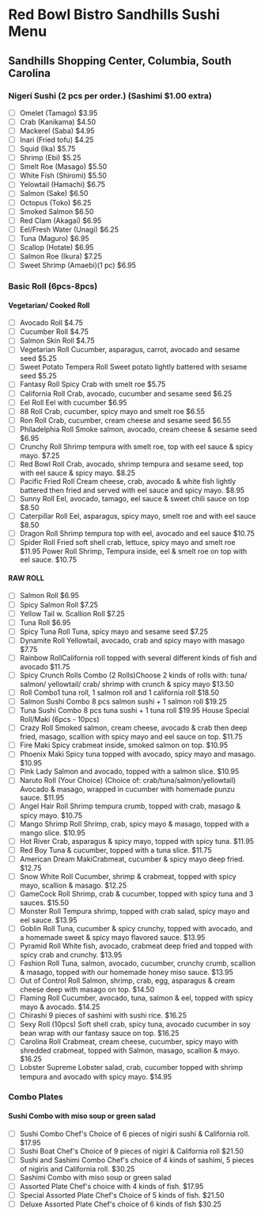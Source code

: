 # Red Bowl Bistro Sandhills Sushi Menu

## Sandhills Shopping Center, Columbia, South Carolina 

### Nigeri Sushi (2 pcs per order.) (Sashimi $1.00 extra)

- [ ] Omelet (Tamago) $3.95
- [ ] Crab (Kanikama) $4.50
- [ ] Mackerel (Saba) $4.95
- [ ] Inari (Fried tofu) $4.25
- [ ] Squid (Ika) $5.75
- [ ] Shrimp (Ebi) $5.25
- [ ] Smelt Roe (Masago) $5.50
- [ ] White Fish (Shiromi) $5.50
- [ ] Yelowtail (Hamachi) $6.75
- [ ] Salmon (Sake) $6.50
- [ ] Octopus (Toko) $6.25
- [ ] Smoked Salmon $6.50
- [ ] Red Clam (Akagai) $6.95
- [ ] Eel/Fresh Water (Unagi) $6.25
- [ ] Tuna (Maguro) $6.95
- [ ] Scallop (Hotate) $6.95
- [ ] Salmon Roe (Ikura) $7.25
- [ ] Sweet Shrimp (Amaebi)(1 pc) $6.95

### Basic Roll (6pcs-8pcs)

#### Vegetarian/ Cooked Roll

- [ ] Avocado Roll $4.75
- [ ] Cucumber Roll $4.75
- [ ] Salmon Skin Roll $4.75
- [ ] Vegetarian Roll Cucumber, asparagus, carrot, avocado and sesame seed $5.25
- [ ] Sweet Potato Tempera Roll Sweet potato lightly battered with sesame seed $5.25
- [ ] Fantasy Roll Spicy Crab with smelt roe $5.75
- [ ] California Roll Crab, avocado, cucumber and sesame seed $6.25
- [ ] Eel Roll Eel with cucumber $6.95
- [ ] 88 Roll Crab, cucumber, spicy mayo and smelt roe $6.55
- [ ] Ron Roll Crab, cucumber, cream cheese and sesame seed $6.55
- [ ] Philadelphia Roll Smoke salmon, avocado, cream cheese & sesame seed $6.95
- [ ] Crunchy Roll Shrimp tempura with smelt roe, top with eel sauce & spicy mayo. $7.25
- [ ] Red Bowl Roll Crab, avocado, shrimp tempura and sesame seed, top with eel sauce & spicy mayo. $8.25
- [ ] Pacific Fried Roll Cream cheese, crab, avocado & white fish lightly battered then fried and served with eel sauce and spicy mayo. $8.95
- [ ] Sunny Roll Eel, avocado, tamago, eel sauce & sweet chili sauce on top $8.50
- [ ] Caterpillar Roll Eel, asparagus, spicy mayo, smelt roe and with eel sauce $8.50
- [ ] Dragon Roll Shrimp tempura top with eel, avocado and eel sauce $10.75
- [ ] Spider Roll Fried soft shell crab, lettuce, spicy mayo and smelt roe $11.95
  Power Roll Shrimp, Tempura inside, eel & smelt roe on top with eel sauce. $10.75

#### RAW ROLL

- [ ] Salmon Roll $6.95
- [ ] Spicy Salmon Roll $7.25
- [ ] Yellow Tail w. Scallion Roll $7.25
- [ ] Tuna Roll $6.95
- [ ] Spicy Tuna Roll Tuna, spicy mayo and sesame seed $7.25
- [ ] Dynamite Roll Yellowtail, avocado, crab and spicy mayo with masago $7.75
- [ ] Rainbow RollCalifornia roll topped with several different kinds of fish and avocado $11.75
- [ ] Spicy Crunch Rolls Combo (2 Rolls)Choose 2 kinds of rolls with: tuna/ salmon/ yellowtail/ crab/ shrimp with crunch & spicy mayo $13.50
- [ ] Roll Combo1 tuna roll, 1 salmon roll and 1 california roll $18.50
- [ ] Salmon Sushi Combo 8 pcs salmon sushi + 1 salmon roll $19.25 
- [ ] Tuna Sushi Combo 8 pcs tuna sushi + 1 tuna roll $19.95
House Special Roll/Maki (6pcs - 10pcs)
- [ ] Crazy Roll Smoked salmon, cream cheese, avocado & crab then deep fried, masago, scallion with spicy mayo and eel sauce on top. $11.75
- [ ] Fire Maki Spicy crabmeat inside, smoked salmon on top. $10.95
- [ ] Phoenix Maki Spicy tuna topped with avocado, spicy mayo and masago. $10.95
- [ ] Pink Lady Salmon and avocado, topped with a salmon slice. $10.95
- [ ] Naruto Roll (Your Choice) (Choice of: crab/tuna/salmon/yellowtail) Avocado & masago, wrapped in cucumber with homemade punzu sauce. $11.95
- [ ] Angel Hair Roll Shrimp tempura crumb, topped with crab, masago & spicy mayo. $10.75
- [ ] Mango Shrimp Roll Shrimp, crab, spicy mayo & masago, topped with a mango slice. $10.95
- [ ] Hot River Crab, asparagus & spicy mayo, topped with spicy tuna. $11.95
- [ ] Red Boy Tuna & cucumber, topped with a tuna slice. $11.75
- [ ] American Dream MakiCrabmeat, cucumber & spicy mayo deep fried. $12.75
- [ ] Snow White Roll Cucumber, shrimp & crabmeat, topped with spicy mayo, scallion & masago. $12.25
- [ ] GameCock Roll Shrimp, crab & cucumber, topped with spicy tuna and 3 sauces. $15.50
- [ ] Monster Roll Tempura shrimp, topped with crab salad, spicy mayo and eel sauce. $13.95
- [ ] Goblin Roll Tuna, cucumber & spicy crunchy, topped with avocado, and a homemade sweet & spicy mayo flavored sauce. $13.95
- [ ] Pyramid Roll White fish, avocado, crabmeat deep fried and topped with spicy crab and crunchy. $13.95
- [ ] Fashion Roll Tuna, salmon, avocado, cucumber, crunchy crumb, scallion & masago, topped with our homemade honey miso sauce. $13.95
- [ ] Out of Control Roll Salmon, shrimp, crab, egg, asparagus & cream cheese deep with masago on top. $14.50
- [ ] Flaming Roll Cucumber, avocado, tuna, salmon & eel, topped with spicy mayo & avocado. $14.25
- [ ] Chirashi 9 pieces of sashimi with sushi rice. $16.25
- [ ] Sexy Roll (10pcs) Soft shell crab, spicy tuna, avocado cucumber in soy bean wrap with our fantasy sauce on top. $16.25
- [ ] Carolina Roll Crabmeat, cream cheese, cucumber, spicy mayo with shredded crabmeat, topped with Salmon, masago, scallion & mayo. $16.25
- [ ] Lobster Supreme Lobster salad, crab, cucumber topped with shrimp tempura and avocado with spicy mayo. $14.95

### Combo Plates

#### Sushi Combo with miso soup or green salad
- [ ] Sushi Combo Chef's Choice of 6 pieces of nigiri sushi & California roll. $17.95
- [ ] Sushi Boat Chef's Choice of 9 pieces of nigiri & California roll $21.50
- [ ] Sushi and Sashimi Combo Chef's choice of 4 kinds of sashimi, 5 pieces of nigiris and California roll. $30.25
- [ ] Sashimi Combo with miso soup or green salad
- [ ] Assorted Plate Chef's choice with 4 kinds of fish. $17.95
- [ ] Special Assorted Plate Chef's Choice of 5 kinds of fish. $21.50
- [ ] Deluxe Assorted Plate Chef's choice of 6 kinds of fish $30.25 
